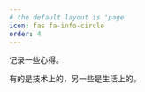 ```yaml
---
# the default layout is 'page'
icon: fas fa-info-circle
order: 4
---
```


记录一些心得。

有的是技术上的，另一些是生活上的。
